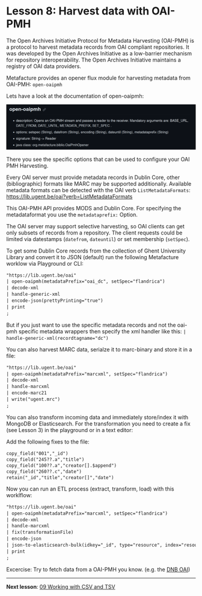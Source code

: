 # Lesson 8: Harvest data with OAI-PMH

The Open Archives Initiative Protocol for Metadata Harvesting (OAI-PMH) is a protocol to harvest metadata records from OAI compliant repositories. It was developed by the Open Archives Initiative as a low-barrier mechanism for repository interoperability. The Open Archives Initiative maintains a registry of OAI data providers.

Metafacture provides an opener flux module for harvesting metadata from OAI-PMH: `open-oaipmh`

Lets have a look at the documentation of open-oaipmh:

![open-oaipmh Documentation](./images/OAI-PMH-Docu.png)

There you see the specific options that can be used to configure your OAI PMH Harvesting.

Every OAI server must provide metadata records in Dublin Core, other (bibliographic) formats like MARC may be supported additionally. Available metadata formats can be detected with the OAI verb `ListMetadataFormats`:  https://lib.ugent.be/oai?verb=ListMetadataFormats

This OAI-PMH API provides MODS and Dublin Core. For specifying the metadataformat you use the `metadataprefix:` Option.

The OAI server may support selective harvesting, so OAI clients can get only subsets of records from a repository.
The client requests could be limited via datestamps (`datefrom`, `dateuntil`) or set membership (`setSpec`).

To get some Dublin Core records from the collection of Ghent University Library and convert it to JSON (default) run the following Metafacture worklow via Playground or CLI:

```default
"https://lib.ugent.be/oai"
| open-oaipmh(metadataPrefix="oai_dc", setSpec="flandrica")
| decode-xml
| handle-generic-xml
| encode-json(prettyPrinting="true")
| print
;
```

But if you just want to use the specific metadata records and not the oai-pmh specific metadata wrappers then specify the xml handler like this: `| handle-generic-xml(recordtagname="dc")`

You can also harvest MARC data, serialze it to marc-binary and store it in a file:

```default
"https://lib.ugent.be/oai"
| open-oaipmh(metadataPrefix="marcxml", setSpec="flandrica")
| decode-xml
| handle-marcxml
| encode-marc21
| write("ugent.mrc")
;
```

You can also transform incoming data and immediately store/index it with MongoDB or Elasticsearch. For the transformation you need to create a fix (see Lesson 3) in the playground or in a text editor:

Add the following fixes to the file:

```PEARL
copy_field("001","_id")
copy_field("245??.a","title")
copy_field("100??.a","creator[].$append")
copy_field("260??.c","date")
retain("_id","title","creator[]","date")
```

Now you can run an ETL process (extract, transform, load) with this worklflow:

```default
"https://lib.ugent.be/oai"
| open-oaipmh(metadataPrefix="marcxml", setSpec="flandrica")
| decode-xml
| handle-marcxml
| fix(transformationFile)
| encode-json
| json-to-elasticsearch-bulk(idkey="_id", type="resource", index="resources-alma-fix-staging")
| print
;
```

Excercise: Try to fetch data from a OAI-PMH you know. (e.g. the [DNB OAI](https://www.dnb.de/DE/Professionell/Metadatendienste/Datenbezug/OAI/oai_node.html))

---------------

**Next lesson**: [09 Working with CSV and TSV](./09_Working_with_CSV.md)
